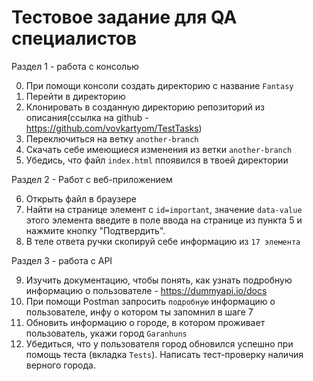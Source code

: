 # Тестовое задание для QA специалистов

Раздел 1 - работа с консолью

0. При помощи консоли создать директорию с название ```Fantasy```
1. Перейти в директорию
2. Клонировать в созданную директорию репозиторий из описания(ссылка на github - https://github.com/vovkartyom/TestTasks)
3. Переключиться на ветку ```another-branch```
4. Скачать себе имеющиеся изменения из ветки ```another-branch```
5. Убедись, что файл ```index.html``` ппоявился в твоей директории

Раздел 2 - Работ с веб-приложением

6. Открыть файл в браузере
7. Найти на странице элемент с ```id=important```, значение ```data-value``` этого элемента введите в поле ввода на странице из пункта 5 и нажмите кнопку "Подтвердить".
8. В теле ответа ручки скопируй себе информацию из ```17 элемента```

Раздел 3 - работа с API 

9. Изучить документацию, чтобы понять, как узнать подробную информацию о пользователе - https://dummyapi.io/docs
10. При помощи Postman запросить ```подробную``` информацию о пользователе, инфу о котором ты запомнил в шаге 7
11. Обновить информацию о городе, в котором проживает пользователь, укажи город ```Garanhuns```
12. Убедиться, что у пользователя город обновился успешно при помощь теста (вкладка ```Tests```). Написать тест-проверку наличия верного города.
